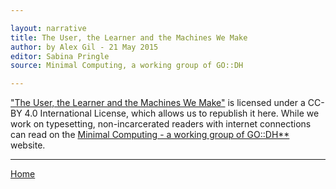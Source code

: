 ```yaml
---

layout: narrative
title: The User, the Learner and the Machines We Make
author: by Alex Gil - 21 May 2015
editor: Sabina Pringle
source: Minimal Computing, a working group of GO::DH

---
```


["The User, the Learner and the Machines We Make"](https://go-dh.github.io/mincomp/thoughts/2015/05/21/user-vs-learner/) is licensed under a CC-BY 4.0 International License, which allows us to republish it here. While we work on typesetting, non-incarcerated readers with internet connections can read on the [Minimal Computing - a working group of GO::DH**](https://go-dh.github.io/mincomp/) website.

---

[Home](/intro-to-dh/index)
